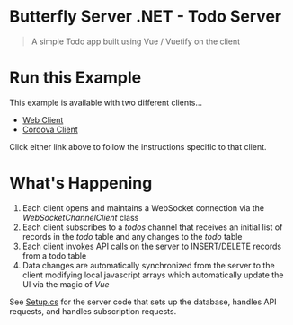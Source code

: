 # Butterfly Server .NET - Todo Server

> A simple Todo app built using Vue / Vuetify on the client


# Run this Example

This example is available with two different clients...

- [Web Client](https://github.com/firesharkstudios/butterfly-server-dotnet/tree/master/Butterfly.Example.Todo.Client)
- [Cordova Client](https://github.com/firesharkstudios/butterfly-server-dotnet/tree/master/Butterfly.Example.Todo.CordovaClient)

Click either link above to follow the instructions specific to that client.

# What's Happening

1. Each client opens and maintains a WebSocket connection via the *WebSocketChannelClient* class
2. Each client subscribes to a *todos* channel that receives an initial list of records in the *todo* table and any changes to the *todo* table
1. Each client invokes API calls on the server to INSERT/DELETE records from a todo table
4. Data changes are automatically synchronized from the server to the client modifying local javascript arrays which automatically update the UI via the magic of *Vue*

See [Setup.cs](https://github.com/firesharkstudios/butterfly-server-dotnet/blob/master/Butterfly.Example.Todo.Server/Setup.cs) for the server code that sets up the database, handles API requests, and handles subscription requests.